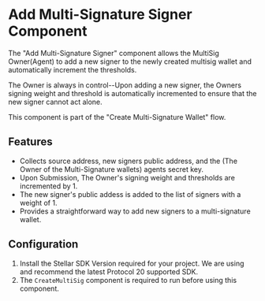# Add Multi-Signature Signer Component

The "Add Multi-Signature Signer" component allows the MultiSig Owner(Agent) to add a new signer to the newly created multisig wallet and automatically increment the thresholds.

The Owner is always in control--Upon adding a new signer, the Owners signing weight and threshold is automatically incremented to ensure that the new signer cannot act alone.

This component is part of the "Create Multi-Signature Wallet" flow.



## Features

- Collects source address, new signers public address, and the (The Owner of the Multi-Signature wallets) agents secret key.
- Upon Submission, The Owner's signing weight and thresholds are incremented by 1.
- The new signer's public addess is added to the list of signers with a weight of 1.
- Provides a straightforward way to add new signers to a multi-signature wallet.

## Configuration

1. Install the Stellar SDK Version required for your project. We are using and recommend the latest Protocol 20 supported SDK.
2. The `CreateMultiSig` component is required to run before using this component.